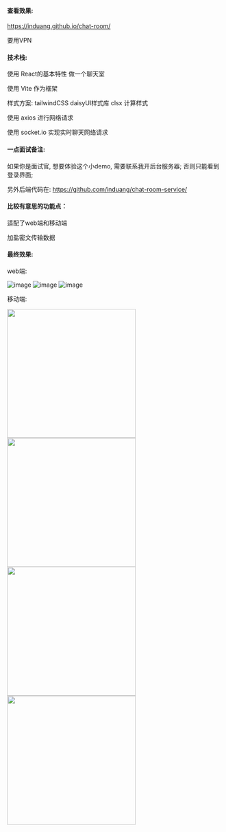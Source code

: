 #### 查看效果:

https://induang.github.io/chat-room/

要用VPN

#### 技术栈:

使用 React的基本特性 做一个聊天室

使用 Vite 作为框架

样式方案: tailwindCSS daisyUI样式库 clsx 计算样式

使用 axios 进行网络请求

使用 socket.io 实现实时聊天网络请求

#### 一点面试备注:

如果你是面试官, 想要体验这个小demo, 需要联系我开后台服务器;
否则只能看到登录界面;

另外后端代码在: https://github.com/induang/chat-room-service/

#### 比较有意思的功能点：

适配了web端和移动端

加盐密文传输数据

#### 最终效果:


web端:

![image](https://github.com/induang/chat-room/assets/50736248/00047492-5bee-4298-98ac-99cd42bc7375)
![image](https://github.com/induang/chat-room/assets/50736248/edfc866a-08fd-47d6-908a-bcc8dfcc967e)
![image](https://github.com/induang/chat-room/assets/50736248/4fbda6e3-1794-4602-8c83-a054623fab03)

移动端:

<img src="https://github.com/induang/chat-room/assets/50736248/39366edd-1dc6-4932-a58b-87818193ee10" width="300">
<img src="https://github.com/induang/chat-room/assets/50736248/11ef9eb7-d69b-4f36-9fd5-1ce8ad7666ef" width="300">  
<img src="https://github.com/induang/chat-room/assets/50736248/40c6f3b1-4502-4411-8bc5-7101079d02df" width="300">
<img src="https://github.com/induang/chat-room/assets/50736248/f78cc6ea-f98b-49df-abe9-32327fd51933" width="300">




